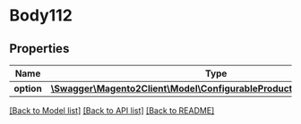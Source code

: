 # Body112

## Properties
Name | Type | Description | Notes
------------ | ------------- | ------------- | -------------
**option** | [**\Swagger\Magento2Client\Model\ConfigurableProductDataOptionInterface**](ConfigurableProductDataOptionInterface.md) |  | 

[[Back to Model list]](../README.md#documentation-for-models) [[Back to API list]](../README.md#documentation-for-api-endpoints) [[Back to README]](../README.md)


